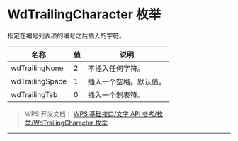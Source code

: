 # WdTrailingCharacter 枚举

指定在编号列表项的编号之后插入的字符。

| 名称            | 值  | 说明                   |
|-----------------|-----|------------------------|
| wdTrailingNone  | 2   | 不插入任何字符。       |
| wdTrailingSpace | 1   | 插入一个空格。默认值。 |
| wdTrailingTab   | 0   | 插入一个制表符。       |

> WPS 开发文档： [WPS 基础接口/文字 API 参考/枚举/WdTrailingCharacter 枚举](https://qn.cache.wpscdn.cn/encs/doc/office_v19/topics/WPS%20%E5%9F%BA%E7%A1%80%E6%8E%A5%E5%8F%A3/%E6%96%87%E5%AD%97%20API%20%E5%8F%82%E8%80%83/%E6%9E%9A%E4%B8%BE/WdTrailingCharacter%20%E6%9E%9A%E4%B8%BE.html)

------------------------------------------------------------------------
